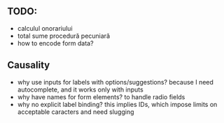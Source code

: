 TODO:
-----

* calculul onorariului
* total sume procedură pecuniară
* how to encode form data?


Causality
---------

* why use inputs for labels with options/suggestions? because
  I need autocomplete, and it works only with inputs
* why have names for form elements? to handle radio fields
* why no explicit label binding? this implies IDs, which
  impose limits on acceptable caracters and need slugging
